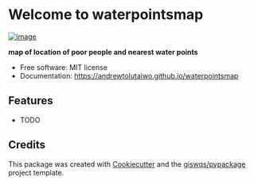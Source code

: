 # Welcome to waterpointsmap


[![image](https://img.shields.io/pypi/v/waterpointsmap.svg)](https://pypi.python.org/pypi/waterpointsmap)


**map of location of poor people and nearest water points**


-   Free software: MIT license
-   Documentation: <https://andrewtolutaiwo.github.io/waterpointsmap>
    

## Features

-   TODO

## Credits

This package was created with [Cookiecutter](https://github.com/cookiecutter/cookiecutter) and the [giswqs/pypackage](https://github.com/giswqs/pypackage) project template.
